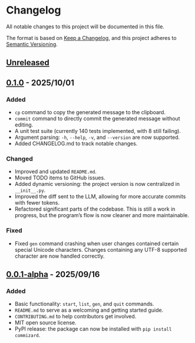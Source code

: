# Changelog

All notable changes to this project will be documented in this file.

The format is based on [Keep a Changelog](https://keepachangelog.com/en/1.1.0/),
and this project adheres
to [Semantic Versioning](https://semver.org/spec/v2.0.0.html).

## [Unreleased]

## [0.1.0] - 2025/10/01

### Added

- `cp` command to copy the generated message to the clipboard.
- `commit` command to directly commit the generated message without editing.
- A unit test suite (currently 140 tests implemented, with 8 still failing).
- Argument parsing: `-h`, `--help`, `-v`, and `--version` are now supported.
- Added CHANGELOG.md to track notable changes.

### Changed

- Improved and updated `README.md`.
- Moved TODO items to GitHub issues.
- Added dynamic versioning: the project version is now centralized in
  `__init__.py`.
- Improved the diff sent to the LLM, allowing for more accurate commits with
  fewer tokens.
- Refactored significant parts of the codebase. This is still a work in
  progress, but the program’s flow is now cleaner and more maintainable.

### Fixed

- Fixed `gen` command crashing when user changes contained certain special
  Unicode characters. Changes containing any UTF-8 supported character are now
  handled correctly.

## [0.0.1-alpha] - 2025/09/16

### Added

- Basic functionality: `start`, `list`, `gen`, and `quit` commands.
- `README.md` to serve as a welcoming and getting started guide.
- `CONTRIBUTING.md` to help contributors get involved.
- MIT open source license.
- PyPI release: the package can now be installed with `pip install commizard`.

[Unreleased]: https://github.com/Chungzter/CommiZard/compare/v0.1.0...master

[0.1.0]: https://github.com/Chungzter/CommiZard/compare/v0.0.1a0...v0.1.0

[0.0.1-alpha]: https://github.com/Chungzter/CommiZard/releases/tag/v0.0.1a0

